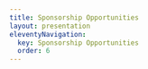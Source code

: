 ```yaml
---
title: Sponsorship Opportunities
layout: presentation
eleventyNavigation:
  key: Sponsorship Opportunities
  order: 6
---
```

